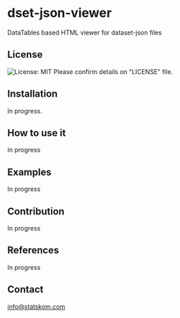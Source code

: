 # dset-json-viewer
DataTables based HTML viewer for dataset-json files

## License
![License: MIT](https://img.shields.io/badge/License-MIT-blue.svg) 
Please confirm details on "LICENSE" file.


## Installation
In progress.

## How to use it
In progress

## Examples
In progress

## Contribution
In progress

## References
In progress

## Contact
info@statskom.com
